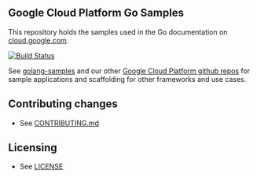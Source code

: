 ## Google Cloud Platform Go Samples

This repository holds the samples used in the Go documentation on [cloud.google.com](https://cloud.google.com).

[![Build Status](https://travis-ci.org/GoogleCloudPlatform/go-docs-samples.svg)](https://travis-ci.org/GoogleCloudPlatform/go-docs-samples)


See [golang-samples](https://github.com/GoogleCloudPlatform/golang-samples)
and our other [Google Cloud Platform github
repos](https://github.com/GoogleCloudPlatform) for sample applications and
scaffolding for other frameworks and use cases.

## Contributing changes

* See [CONTRIBUTING.md](CONTRIBUTING.md)

## Licensing

* See [LICENSE](LICENSE)
